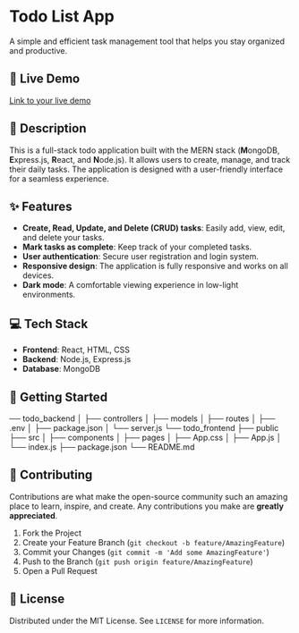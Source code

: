 # Todo List App

A simple and efficient task management tool that helps you stay organized and productive.

## 🚀 Live Demo

[Link to your live demo](your-link-here)

## 📖 Description

This is a full-stack todo application built with the MERN stack (**M**ongoDB, **E**xpress.js, **R**eact, and **N**ode.js). It allows users to create, manage, and track their daily tasks. The application is designed with a user-friendly interface for a seamless experience.

## ✨ Features

-   **Create, Read, Update, and Delete (CRUD) tasks**: Easily add, view, edit, and delete your tasks.
-   **Mark tasks as complete**: Keep track of your completed tasks.
-   **User authentication**: Secure user registration and login system.
-   **Responsive design**: The application is fully responsive and works on all devices.
-   **Dark mode**: A comfortable viewing experience in low-light environments.

## 💻 Tech Stack

-   **Frontend**: React, HTML, CSS
-   **Backend**: Node.js, Express.js
-   **Database**: MongoDB

## 🏁 Getting Started

── todo_backend
│   ├── controllers
│   ├── models
│   ├── routes
│   ├── .env
│   ├── package.json
│   └── server.js
└── todo_frontend
├── public
├── src
│   ├── components
│   ├── pages
│   ├── App.css
│   ├── App.js
│   └── index.js
├── package.json
└── README.md



## 🤝 Contributing

Contributions are what make the open-source community such an amazing place to learn, inspire, and create. Any contributions you make are **greatly appreciated**.

1.  Fork the Project
2.  Create your Feature Branch (`git checkout -b feature/AmazingFeature`)
3.  Commit your Changes (`git commit -m 'Add some AmazingFeature'`)
4.  Push to the Branch (`git push origin feature/AmazingFeature`)
5.  Open a Pull Request

## 📜 License

Distributed under the MIT License. See `LICENSE` for more information.

